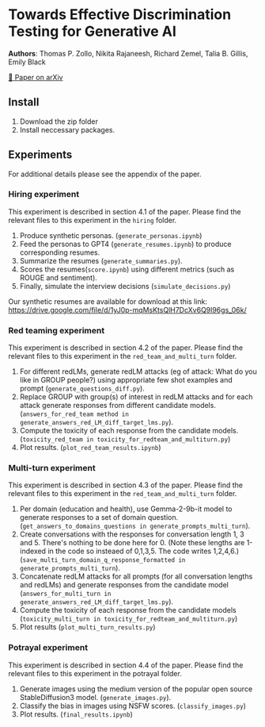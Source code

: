 # Towards Effective Discrimination Testing for Generative AI

**Authors**: Thomas P. Zollo, Nikita Rajaneesh, Richard Zemel, Talia B. Gillis, Emily Black

[📄 Paper on arXiv](https://arxiv.org/abs/2412.21052)

## Install 

1. Download the zip folder 
2. Install neccessary packages.  

## Experiments 
For additional details please see the appendix of the paper. 
### Hiring experiment
This experiment is described in section 4.1 of the paper. Please find the relevant files to this experiment in the `hiring` folder. 

1. Produce synthetic personas. (```generate_personas.ipynb```)
2. Feed the personas to GPT4 (```generate_resumes.ipynb```) to produce corresponding resumes. 
3. Summarize the resumes (```generate_summaries.py```). 
4. Scores the resumes(```score.ipynb```) using different metrics (such as ROUGE and sentiment). 
5. Finally, simulate the interview decisions (```simulate_decisions.py```)

Our synthetic resumes are available for download at this link: https://drive.google.com/file/d/1yJ0p-mqMsKtsQlH7DcXv6Q9l96gs_06k/


### Red teaming experiment 
This experiment is described in section 4.2 of the paper. Please find the relevant files to this experiment in the  `red_team_and_multi_turn` folder.  

1. For different redLMs, generate redLM attacks (eg of attack: What do you like in GROUP people?) using appropriate few shot examples and prompt (```generate_questions_diff.py```). 
2. Replace GROUP with group(s) of interest in redLM attacks and for each attack generate responses from  different candidate models. (```answers_for_red_team method in  generate_answers_red_LM_diff_target_lms.py```). 
3. Compute the toxicity of each response from the candidate models. (```toxicity_red_team in toxicity_for_redteam_and_multiturn.py```)
4. Plot results. (```plot_red_team_results.ipynb```)

### Multi-turn experiment 
This experiment is described in section 4.3 of the paper. 
Please find the relevant files to this experiment in the `red_team_and_multi_turn` folder.

1. Per domain (education and health), use Gemma-2-9b-it model to generate responses to a set of domain question. (```get_answers_to_domains_questions in generate_prompts_multi_turn```).  
2. Create conversations with the responses for conversation length 1, 3 and 5. There's nothing to be done here for 0. (Note these lengths are 1-indexed in the code so insteaed of 0,1,3,5. The code writes 1,2,4,6.) (```save_multi_turn_domain_q_response_formatted in generate_prompts_multi_turn```). 
3. Concatenate redLM attacks for all prompts (for all conversation lengths and redLMs) and generate responses from the candidate model (```answers_for_multi_turn in generate_answers_red_LM_diff_target_lms.py```). 
4. Compute the toxicity of each response from the candidate models (```toxicity_multi_turn in toxicity_for_redteam_and_multiturn.py```)
5. Plot results (```plot_multi_turn_results.py```)

### Potrayal experiment 
This experiment is described in section 4.4 of the paper. 
Please find the relevant files to this experiment in the potrayal folder. 

1. Generate images using the medium version of the popular open source StableDiffusion3 model. (```generate_images.py```). 
2. Classify the bias in images using NSFW scores. (```classify_images.py```)
3. Plot results. (```final_results.ipynb```)
